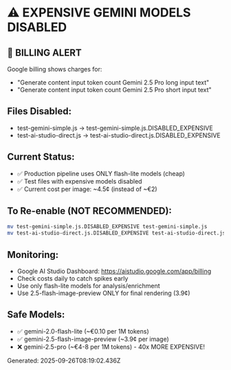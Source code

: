 # ⚠️ EXPENSIVE GEMINI MODELS DISABLED

## 🚨 BILLING ALERT

Google billing shows charges for:
- "Generate content input token count Gemini 2.5 Pro long input text"  
- "Generate content input token count Gemini 2.5 Pro short input text"

## Files Disabled:
- test-gemini-simple.js → test-gemini-simple.js.DISABLED_EXPENSIVE
- test-ai-studio-direct.js → test-ai-studio-direct.js.DISABLED_EXPENSIVE

## Current Status:
- ✅ Production pipeline uses ONLY flash-lite models (cheap)
- ✅ Test files with expensive models disabled
- ✅ Current cost per image: ~4.5¢ (instead of ~€2)

## To Re-enable (NOT RECOMMENDED):
```bash
mv test-gemini-simple.js.DISABLED_EXPENSIVE test-gemini-simple.js
mv test-ai-studio-direct.js.DISABLED_EXPENSIVE test-ai-studio-direct.js
```

## Monitoring:
- Google AI Studio Dashboard: https://aistudio.google.com/app/billing
- Check costs daily to catch spikes early
- Use only flash-lite models for analysis/enrichment
- Use 2.5-flash-image-preview ONLY for final rendering (3.9¢)

## Safe Models:
- ✅ gemini-2.0-flash-lite (~€0.10 per 1M tokens)
- ✅ gemini-2.5-flash-image-preview (~3.9¢ per image)
- ❌ gemini-2.5-pro (~€4-8 per 1M tokens) - 40x MORE EXPENSIVE!

Generated: 2025-09-26T08:19:02.436Z
